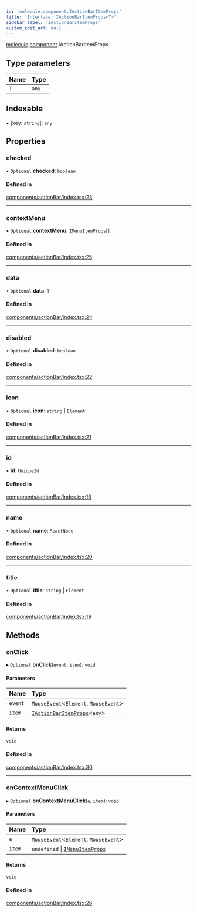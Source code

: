 ```yaml
---
id: 'molecule.component.IActionBarItemProps'
title: 'Interface: IActionBarItemProps<T>'
sidebar_label: 'IActionBarItemProps'
custom_edit_url: null
---
```


[molecule](../namespaces/molecule).[component](../namespaces/molecule.component).IActionBarItemProps

## Type parameters

| Name | Type  |
| :--- | :---- |
| `T`  | `any` |

## Indexable

▪ [key: `string`]: `any`

## Properties

### checked

• `Optional` **checked**: `boolean`

#### Defined in

[components/actionBar/index.tsx:23](https://github.com/DTStack/molecule/blob/ff1a27ef/src/components/actionBar/index.tsx#L23)

---

### contextMenu

• `Optional` **contextMenu**: [`IMenuItemProps`](molecule.component.IMenuItemProps)[]

#### Defined in

[components/actionBar/index.tsx:25](https://github.com/DTStack/molecule/blob/ff1a27ef/src/components/actionBar/index.tsx#L25)

---

### data

• `Optional` **data**: `T`

#### Defined in

[components/actionBar/index.tsx:24](https://github.com/DTStack/molecule/blob/ff1a27ef/src/components/actionBar/index.tsx#L24)

---

### disabled

• `Optional` **disabled**: `boolean`

#### Defined in

[components/actionBar/index.tsx:22](https://github.com/DTStack/molecule/blob/ff1a27ef/src/components/actionBar/index.tsx#L22)

---

### icon

• `Optional` **icon**: `string` \| `Element`

#### Defined in

[components/actionBar/index.tsx:21](https://github.com/DTStack/molecule/blob/ff1a27ef/src/components/actionBar/index.tsx#L21)

---

### id

• **id**: `UniqueId`

#### Defined in

[components/actionBar/index.tsx:18](https://github.com/DTStack/molecule/blob/ff1a27ef/src/components/actionBar/index.tsx#L18)

---

### name

• `Optional` **name**: `ReactNode`

#### Defined in

[components/actionBar/index.tsx:20](https://github.com/DTStack/molecule/blob/ff1a27ef/src/components/actionBar/index.tsx#L20)

---

### title

• `Optional` **title**: `string` \| `Element`

#### Defined in

[components/actionBar/index.tsx:19](https://github.com/DTStack/molecule/blob/ff1a27ef/src/components/actionBar/index.tsx#L19)

## Methods

### onClick

▸ `Optional` **onClick**(`event`, `item`): `void`

#### Parameters

| Name    | Type                                                                    |
| :------ | :---------------------------------------------------------------------- |
| `event` | `MouseEvent`<`Element`, `MouseEvent`\>                                  |
| `item`  | [`IActionBarItemProps`](molecule.component.IActionBarItemProps)<`any`\> |

#### Returns

`void`

#### Defined in

[components/actionBar/index.tsx:30](https://github.com/DTStack/molecule/blob/ff1a27ef/src/components/actionBar/index.tsx#L30)

---

### onContextMenuClick

▸ `Optional` **onContextMenuClick**(`e`, `item`): `void`

#### Parameters

| Name   | Type                                                                 |
| :----- | :------------------------------------------------------------------- |
| `e`    | `MouseEvent`<`Element`, `MouseEvent`\>                               |
| `item` | `undefined` \| [`IMenuItemProps`](molecule.component.IMenuItemProps) |

#### Returns

`void`

#### Defined in

[components/actionBar/index.tsx:26](https://github.com/DTStack/molecule/blob/ff1a27ef/src/components/actionBar/index.tsx#L26)
